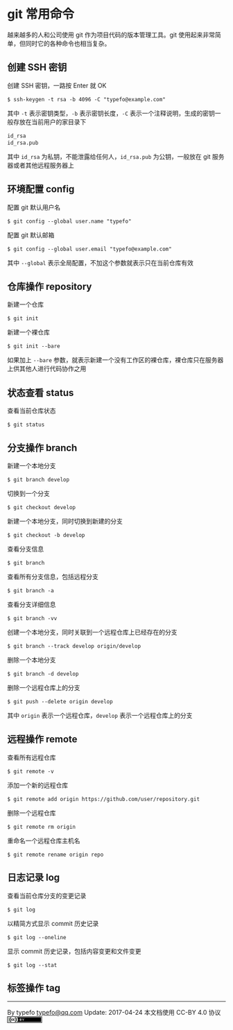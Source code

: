 # git 常用命令

越来越多的人和公司使用 git 作为项目代码的版本管理工具。git 使用起来非常简单，但同时它的各种命令也相当复杂。

## 创建 SSH 密钥

创建 SSH 密钥，一路按 Enter 就 OK

```
$ ssh-keygen -t rsa -b 4096 -C "typefo@example.com"
```

其中 `-t` 表示密钥类型，`-b` 表示密钥长度，`-C` 表示一个注释说明，生成的密钥一般存放在当前用户的家目录下

```
id_rsa
id_rsa.pub
```

其中 `id_rsa` 为私钥，不能泄露给任何人，`id_rsa.pub` 为公钥，一般放在 git 服务器或者其他远程服务器上

## 环境配置 config

配置 git 默认用户名

```
$ git config --global user.name "typefo"
```

配置 git 默认邮箱

```
$ git config --global user.email "typefo@example.com"
```

其中 `--global` 表示全局配置，不加这个参数就表示只在当前仓库有效

## 仓库操作 repository

新建一个仓库

```
$ git init
```

新建一个裸仓库

```
$ git init --bare
```

如果加上 `--bare` 参数，就表示新建一个没有工作区的裸仓库，裸仓库只在服务器上供其他人进行代码协作之用

## 状态查看 status

查看当前仓库状态

```
$ git status
```

## 分支操作 branch

新建一个本地分支

```
$ git branch develop
```

切换到一个分支

```
$ git checkout develop
```

新建一个本地分支，同时切换到新建的分支

```
$ git checkout -b develop
```

查看分支信息

```
$ git branch
```

查看所有分支信息，包括远程分支

```
$ git branch -a
```

查看分支详细信息

```
$ git branch -vv
```

创建一个本地分支，同时关联到一个远程仓库上已经存在的分支

```
$ git branch --track develop origin/develop
```

删除一个本地分支

```
$ git branch -d develop
```

删除一个远程仓库上的分支

```
$ git push --delete origin develop
```

其中 `origin` 表示一个远程仓库，`develop` 表示一个远程仓库上的分支

## 远程操作 remote

查看所有远程仓库

```
$ git remote -v
```

添加一个新的远程仓库

```
$ git remote add origin https://github.com/user/repository.git
```

删除一个远程仓库

```
$ git remote rm origin
```

重命名一个远程仓库主机名

```
$ git remote rename origin repo
```

## 日志记录 log

查看当前仓库分支的变更记录

```
$ git log
```

以精简方式显示 commit 历史记录

```
$ git log --oneline
```

显示 commit 历史记录，包括内容变更和文件变更

```
$ git log --stat
```

## 标签操作 tag

-----------------------------------

By typefo <typefo@qq.com> Update: 2017-04-24 本文档使用 CC-BY 4.0 协议 ![by](../img/by.png)

